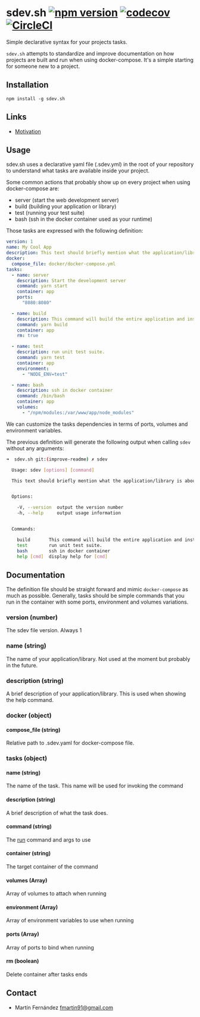 # sdev.sh [![npm version](https://badge.fury.io/js/sdev.sh.svg)](https://badge.fury.io/js/sdev.sh) [![codecov](https://codecov.io/gh/bilby91/sdev.sh/branch/master/graph/badge.svg)](https://codecov.io/gh/bilby91/sdev.sh) [![CircleCI](https://circleci.com/gh/bilby91/sdev.sh/tree/master.svg?style=svg)](https://circleci.com/gh/bilby91/sdev.sh/tree/master)


Simple declarative syntax for your projects tasks.

`sdev.sh` attempts to standardize and improve documentation on how projects are built and run when using docker-compose. It's a simple starting for someone new to a project.

## Installation

```shell
npm install -g sdev.sh
```

## Links

- [Motivation](https://io.bilby91.com/posts/sdev-sh)

## Usage

sdev.sh uses a declarative yaml file (.sdev.yml) in the root of your repository to understand what tasks are
available inside your project.

Some common actions that probably show up on every project when using docker-compose are:

- server (start the web development server)
- build (building your application or library)
- test (running your test suite)
- bash (ssh in the docker container used as your runtime)

Those tasks are expressed with the following definition:

```yaml
version: 1
name: My Cool App
description: This text should briefly mention what the application/library is about
docker:
  compose_file: docker/docker-compose.yml
tasks:
  - name: server
    description: Start the development server
    command: yarn start
    container: app
    ports:
      "8080:8080"

  - name: build
    description: This command will build the entire application and install dependencies
    command: yarn build
    container: app
    rm: true

  - name: test
    description: run unit test suite.
    command: yarn test
    container: app
    environment:
      - "NODE_ENV=test"

  - name: bash
    description: ssh in docker container
    command: /bin/bash
    container: app
    volumes:
      - "/npm/modules:/var/www/app/node_modules"
```

We can customize the tasks dependencies in terms of ports, volumes and environment variables.

The previous definition will generate the following output when calling `sdev` without any arguments:

```bash
➜  sdev.sh git:(improve-readme) ✗ sdev

  Usage: sdev [options] [command]

  This text should briefly mention what the application/library is about


  Options:

    -V, --version  output the version number
    -h, --help     output usage information


  Commands:

    build       This command will build the entire application and install dependencies
    test        run unit test suite.
    bash        ssh in docker container
    help [cmd]  display help for [cmd]
```

## Documentation

The definition file should be straight forward and mimic `docker-compose` as much as possible. Generally, tasks should be simple commands that you run in the container with some ports, environment and volumes variations.

### version (number)

The sdev file version. Always 1

### name (string)

The name of your application/library. Not used at the moment but probably in the future.

### description (string)

A brief description of your application/library. This is used when showing the help command.

### docker (object)

#### compose_file (string)

Relative path to .sdev.yaml for docker-compose file.

### tasks (object)

#### name (string)

The name of the task. This name will be used for invoking the command

#### description (string)

A brief description of what the task does.

#### command (string)

The [run](https://docs.docker.com/compose/reference/run/) command and args to use

#### container (string)

The target container of the command

#### volumes (Array<string>)

Array of volumes to attach when running

#### environment (Array<string>)

Array of environment variables to use when running

#### ports (Array<string>)

Array of ports to bind when running

#### rm (boolean)

Delete container after tasks ends

## Contact

- Martín Fernández <fmartin91@gmail.com>
